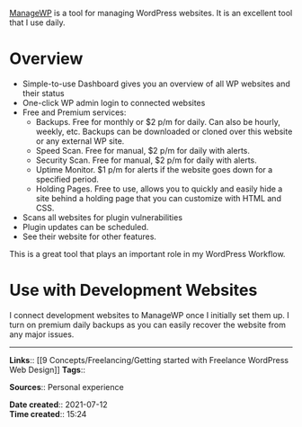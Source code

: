 [ManageWP](https://managewp.com) is a tool for managing WordPress websites. It is an excellent tool that I use daily.

# Overview
- Simple-to-use Dashboard gives you an overview of all WP websites and their status
- One-click WP admin login to connected websites
- Free and Premium services: 
	- Backups. Free for monthly or $2 p/m for daily. Can also be hourly, weekly, etc. Backups can be downloaded or cloned over this website or any external WP site. 
	- Speed Scan. Free for manual, $2 p/m for daily with alerts.
	- Security Scan.  Free for manual, $2 p/m for daily with alerts.
	- Uptime Monitor. $1 p/m for alerts if the website goes down for a specified period.
	- Holding Pages. Free to use, allows you to quickly and easily hide a site behind a holding page that you can customize with HTML and CSS.
- Scans all websites for plugin vulnerabilities
- Plugin updates can be scheduled.
- See their website for other features.


This is a great tool that plays an important role in my WordPress Workflow. 


# Use with Development Websites
I connect development websites to ManageWP once I initially set them up. I turn on premium daily backups as you can easily recover the website from any major issues.



---
**Links**:: [[9 Concepts/Freelancing/Getting started with Freelance WordPress Web Design]]
**Tags**:: 

**Sources**:: Personal experience

**Date created**:: 2021-07-12  
**Time created**:: 15:24
